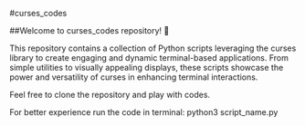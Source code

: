 #curses_codes

##Welcome to curses_codes repository! 🚀

This repository contains a collection of Python scripts leveraging the curses library to create engaging and dynamic terminal-based applications. From simple utilities to visually appealing displays, these scripts showcase the power and versatility of curses in enhancing terminal interactions.

Feel free to clone the repository and play with codes.

For better experience run the code in terminal:
python3 script_name.py
